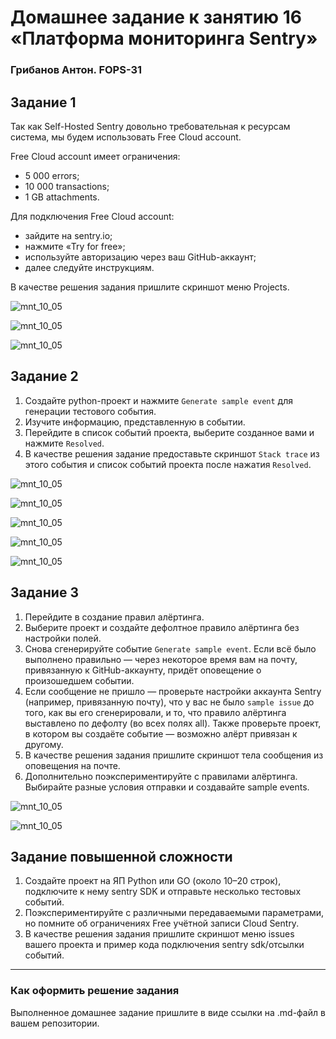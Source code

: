 # Домашнее задание к занятию 16 «Платформа мониторинга Sentry»

### Грибанов Антон. FOPS-31

## Задание 1

Так как Self-Hosted Sentry довольно требовательная к ресурсам система, мы будем использовать Free Сloud account.

Free Cloud account имеет ограничения:

- 5 000 errors;
- 10 000 transactions;
- 1 GB attachments.

Для подключения Free Cloud account:

- зайдите на sentry.io;
- нажмите «Try for free»;
- используйте авторизацию через ваш GitHub-аккаунт;
- далее следуйте инструкциям.

В качестве решения задания пришлите скриншот меню Projects.

![mnt_10_05](https://github.com/Qshar1408/mnt_10_05/blob/main/img/mnt_10_05_001.png)

![mnt_10_05](https://github.com/Qshar1408/mnt_10_05/blob/main/img/mnt_10_05_002.png)

![mnt_10_05](https://github.com/Qshar1408/mnt_10_05/blob/main/img/mnt_10_05_003.png)

## Задание 2

1. Создайте python-проект и нажмите `Generate sample event` для генерации тестового события.
2. Изучите информацию, представленную в событии.
3. Перейдите в список событий проекта, выберите созданное вами и нажмите `Resolved`.
4. В качестве решения задание предоставьте скриншот `Stack trace` из этого события и список событий проекта после нажатия `Resolved`.

![mnt_10_05](https://github.com/Qshar1408/mnt_10_05/blob/main/img/mnt_10_05_004.png)

![mnt_10_05](https://github.com/Qshar1408/mnt_10_05/blob/main/img/mnt_10_05_005.png)

![mnt_10_05](https://github.com/Qshar1408/mnt_10_05/blob/main/img/mnt_10_05_006.png)

![mnt_10_05](https://github.com/Qshar1408/mnt_10_05/blob/main/img/mnt_10_05_007.png)

![mnt_10_05](https://github.com/Qshar1408/mnt_10_05/blob/main/img/mnt_10_05_008.png)

## Задание 3

1. Перейдите в создание правил алёртинга.
2. Выберите проект и создайте дефолтное правило алёртинга без настройки полей.
3. Снова сгенерируйте событие `Generate sample event`.
Если всё было выполнено правильно — через некоторое время вам на почту, привязанную к GitHub-аккаунту, придёт оповещение о произошедшем событии.
4. Если сообщение не пришло — проверьте настройки аккаунта Sentry (например, привязанную почту), что у вас не было 
`sample issue` до того, как вы его сгенерировали, и то, что правило алёртинга выставлено по дефолту (во всех полях all).
Также проверьте проект, в котором вы создаёте событие — возможно алёрт привязан к другому.
5. В качестве решения задания пришлите скриншот тела сообщения из оповещения на почте.
6. Дополнительно поэкспериментируйте с правилами алёртинга. Выбирайте разные условия отправки и создавайте sample events. 

![mnt_10_05](https://github.com/Qshar1408/mnt_10_05/blob/main/img/mnt_10_05_009.png)

![mnt_10_05](https://github.com/Qshar1408/mnt_10_05/blob/main/img/mnt_10_05_010.png)

## Задание повышенной сложности

1. Создайте проект на ЯП Python или GO (около 10–20 строк), подключите к нему sentry SDK и отправьте несколько тестовых событий.
2. Поэкспериментируйте с различными передаваемыми параметрами, но помните об ограничениях Free учётной записи Cloud Sentry.
3. В качестве решения задания пришлите скриншот меню issues вашего проекта и пример кода подключения sentry sdk/отсылки событий.

---

### Как оформить решение задания

Выполненное домашнее задание пришлите в виде ссылки на .md-файл в вашем репозитории.
